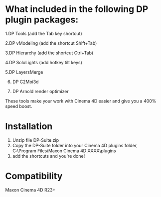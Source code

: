 # What included in the following DP plugin packages:

1.DP Tools (add the Tab key shortcut)

2.DP vModeling (add the shortcut Shift+Tab)

3.DP Hierarchy (add the shortcut Ctrl+Tab) 

4.DP SoloLights (add hotkey tilt keys) 

5.DP LayersMerge

6. DP C2Moi3d
   
7. DP Arnold render optimizer

These tools make your work with Cinema 4D easier and give you a 400% speed boost.

# Installation
1. Unzip file DP-Suite.zip
2. Copy the DP-Suite folder into your Cinema 4D plugins folder, C:\Program Files\Maxon Cinema 4D XXXX\plugins
3. add the shortcuts and you're done!

# Compatibility
Maxon Cinema 4D R23+
